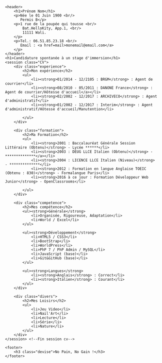 <!DOCTYPE HTML>
<html>

<head>
    <meta charset="utf-8" />
    <title>CV Clélia Dauptain</title>
</head>

<body style="background:url('../cv_stage/fond_cv.jpg') no-repeat;">

    <header>
        <h1>Prénom Nom</h1>
        <p>Née le 01 Juin 1900 <br/>
           Permis B</p> 
        <p>1 rue de la poupée qui tousse <br/>
            Bat.HelloKity, App.1, <br/>
            11111 Wali.
        </p>
        <p>Tel.: 06.51.85.23.18 <br/>
           Email : <a href=mail>monemail@email.com</a>
        </p>
    </header>
    <h1>Candidature spontanée à un stage d'immersion</h1>
    <session class="CV">
        <div class="experience">
            <h2>Mon expérience</h2>
            <ul>
                <li><strong>01/2014 - 12/2105 : BRGM</strong> : Agent de courrier</li>
                <li><strong>08/2010 - 05/2011 : DANONE France</strong> : Agent de courrier/Hôtesse d'accueil</a></li>
                <li><strong>02/2002 - 12/2017 : ARCHIVECO</strong> : Agent d'administratif</li>
                <li><strong>01/2002 - 12/2017 : Interim</strong> : Agent d'administratif/Hôtesse d'accueil/Manutention</li>
                
            </ul>
        </div>

        <div class="formation">
            <h2>Ma Formation</h2>
            <ul>
                <li><strong>2001 : Baccalauréat Générale Session Littéraire (Obtenu)</strong> - Lycée ******</li>
                <li><strong>2003 : DEUG LLCE Italien (Obtenu)</strong> - **************</a></li>
                <li><strong>2004 : LICENCE LLCE Italien (Niveau)</strong> - **************</li>
                <li><strong>2012 : Formation en langue Anglaise TOEIC (Obtenu : 830)</strong> - Formalangue Paris</li>
                <li><strong>2016 à ce jour : Formation Développeur Web Junior</strong> - OpenClassrooms</li>
                
            </ul>
        </div>

        <div class="competence">
            <h2>Mes compétence</h2>
            <ul><strong>Générale</strong>
                <li>Organisée, Rigoureuse, Adaptation</li>
                <li>World / Excel</li>
            </ul>

            <ul><strong>Développement</strong>
                <li>HTML5 / CSS3</li>
                <li>BootStrap</li>
                <li>WorldPress</li>
                <li>PhP 7 / PhP Admin / MySQL</li>
                <li>JavaScript (base)</li>
                <li>Git&GitHub (base)</li>
            </ul>

            <ul><strong>Langues</strong>
                <li><strong>Anglais</strong> : Correct</li>
                <li><strong>Italien</strong> : Courant</li>
            </ul>
        </div>

        <div class="divers">
            <h2>Mes Loisirs</h2>
            <ul>
                <li>Jeu Video</li>
                <li>Nail'Art</li>
                <li>Lecture</li>
                <li>Série</li>
                <li>Nature</li>
            </ul>
        </div>
    </session> <!--Fin session cv-->

    <footer>
        <h3 class="devise">No Pain, No Gain !</h3>
    </footer>

</body>
</html>
